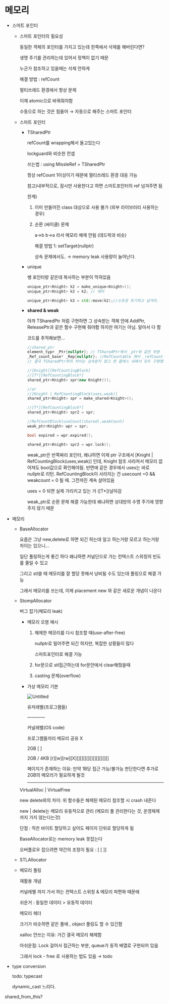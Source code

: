 # 메모리

- 스마트 포인터
    - 스마트 포인터의 필요성
        
        동일한 객체의 포인터를 가지고 있는데 한쪽에서 삭제를 해버린다면?
        
        생명 주기를 관리하는데 있어서 정책이 없기 때문
        
        누군가 참조하고 있을때는 삭제 안하게
        
        해결 방법 : refCount
        
        멀티쓰레드 환경에서 항상 문제
        
        이제 atomic으로 바꿔줘야함
        
        수동으로 하는 것은 힘들어 → 자동으로 해주는 스마트 포인터
        
    - 스마트 포인터
        - TSharedPtr
            
            refCount를 wrapping해서 들고있는다
            
            lockguard와 비슷한 컨셉
            
            쓰는법 : using MissleRef = TSharedPtr<Missile>
            
            항상 refCount 1이상이기 때문에 멀티쓰레드 환경 대응 가능
            
            참고)내부적으로, 잠시만 사용한다고 하면 스마트포인터의 ref 넘겨주면 됨
            
            한계)
            
            1. 이미 만들어진 class 대상으로 사용 불가 (외부 라이브러리 사용하는 경우)
            2. 순환 (싸이클) 문제
                
                a→b b→a 라서 메모리 해제 안됨 (데드락과 비슷)
                
                해결 방법 1: setTarget(nullptr)
                
                상속 문제에서도. → memory leak 사용량이 늘어난다.
                
        - unique
            
            쌩 포인터랑 같은데 복사하는 부분이 막혀있음
            
            ```cpp
            unique_ptr<Knight> k2 = make_unique<Knight>();
            unique_ptr<Knight> k3 = k2; // 에러
            
            unique_ptr<Knight> k3 = std::move(k2);//소유권 포기하고 넘겨라.
            ```
            
        - **shared & weak**
            
            아까 TSharedPtr 처럼 구현하면 그 상속받는 객체 안에 AddPtr, ReleasePtr과 같은 함수 구현해 줘야함 하지만 여기는 아님. 알아서 다 함
            
            코드를 추적해보면...
            
            ```cpp
            //shared_ptr
            element_typr _Ptr{nullptr}; // TSharedPtr에서 _ptr와 같은 부분
            _Ref_count_base* _Rep{nullptr}; //RefCountable 에서 _refCount와 같은 부분
            // 결국 TSharedPtr와의 차이는 상속받지 않고 한 클래스 내에서 모두 구현했다는 부분
            
            //[Knight][RefCountingBlock]
            //[T*][RefCountingBlock*]
            shared_ptr<Knight> spr(new Knight());
            
            //or
            //[Knight | RefCountingBlock(uses,weak)]
            shared_ptr<Knight> spr = make_shared<Knight>();
            
            //[T*][RefCountingBlock*]
            shared_ptr<Knight> spr2 = spr;
            
            //RefCountBlock(useCount(shared),weakCount)
            weak_ptr<Knight> wpr = spr;
            
            bool expired = wpr.expired();
            
            shared_ptr<Knight> spr2 = wpr.lock();
            ```
            
            weak_ptr은 반쪽짜리 포인터, 왜냐하면 이제 ptr 구조에서 
            [Knight | RefCountingBlock(uses,weak)] 인데, Knight 참조 사라져서 메모리 없어져도 bool값으로 확인해야됨. 반면에 같은 경우에서 uses는 바로 nullptr로 리턴. RefCountingBlock이 사라지는 건 usecount =0 && weakcount = 0 될 때. 그전까진 계속 살아있음
            
            uses = 0 되면 실제 가리키고 있는 거 ([T*])날아감
            
            weak_ptr로 순환 문제 해결 가능한데 왜냐하면 상대방의 수명 주기에 영향 주지 않기 때문
            
- 메모리
    - BaseAllocator
        
        요즘은 그냥 new,delete로 하면 되긴 하는데 알고 하는거랑 모르고 하는거랑 차이는 있으니...
        
        일단 풀링하는게 좋긴 하다 왜냐하면 커널단으로 가는 컨텍스트 스위칭의 빈도를 줄일 수 있고
        
        그리고 stl쓸 때 메모리를 잘 할당 못해서 낭비될 수도 있는데 풀링으로 해결 가능
        
        그래서 메모리를 쓰는데, 이제 placement new 와 같은 새로운 개념이 나온다
        
    - StompAllocator
        
        버그 잡기(메모리 leak)
        
        - 메모리 오염 예시
            1. 해제한 메모리를 다시 참조할 때(use-after-free)
                
                nullptr로 밀어주면 되긴 하지만, 복잡한 상황들이 많다
                
                스마트포인터로 해결 가능
                
            2. for문으로 stl접근하는데 for문안에서 clear해줬을때
            3. casting 문제(overflow)
        - 가상 메모리 기본
            
            ![Untitled](/assets/Memory/Untitled.png)
            
            유저레벨(프로그램들)
            
            ————
            
            커널레벨(OS code)
            
            프로그램들끼리 메모리 공유 X
            
            2GB [                                      ]
            
            2GB / 4KB [r][w][rw][X][][][][][][][][][][]
            
            페이지가 존재하는 이유: 만약 1B당 접근 가능/불가능 판단한다면 추가로 2GB의 메모리가 필요하게 될것
            
            ---
            
        
        VirtualAlloc | VirtualFree
        
        new delete와의 차이: 위 함수들은 해제된 메모리 참조할 시 crash 내준다
        
        new | delete는 메모리 유동적으로 관리 (메모리 풀 관리한다는 것, 운영체제까지 가지 않는다는것)
        
        단점 : 작은 바이트 할당하고 싶어도 페이지 단위로 할당하게 됨 
        
        BaseAllocator로는 memory leak 못잡는다
        
        오버플로우 잡으려면 약간의 조정이 필요 : [                     [      ]]
        
    - STLAllocator
        
        
    - 메모리 풀링
        
        재활용 개념
        
        커널레벨 까지 가서 하는 컨텍스트 스위칭 & 메모리 파편화 때문에
        
        쉬운거 : 동일한 데이터 > 유동적 데이터
        
        메모리 헤더
        
        크기가 비슷하면 같은 풀에 , object 풀링도 할 수 있긴함
        
        xalloc 안쓰는 이유: 거긴 결국 메모리 해제함
        
        아쉬운점: Lock 걸어서 접근하는 부분, queue가 동적 배열로 구현되어 있음
        
        그래서 lock - free 로 사용하는 법도 있음 → todo
        
- type conversion
    
    todo:  typecast
    
    dynamic_cast 느리다.
    

shared_from_this?